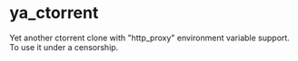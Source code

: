 # ya_ctorrent
Yet another ctorrent clone with "http_proxy" environment variable support. To use it under a censorship.
